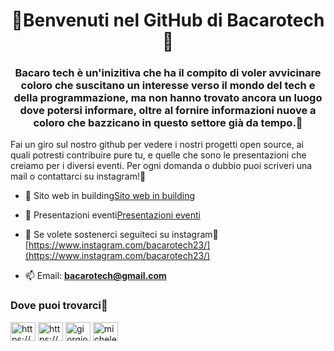 <h1 align="center">🍷Benvenuti nel GitHub di Bacarotech🍷</h1>
<h3 align="center">Bacaro tech è un'inizitiva che ha il compito di voler avvicinare coloro che suscitano un interesse verso il mondo del tech e della programmazione, ma non hanno trovato ancora un luogo dove potersi informare, oltre al fornire informazioni nuove a coloro che bazzicano in questo settore già da tempo.🍷</h3>

<p>Fai un giro sul nostro github per vedere i nostri progetti open source, ai quali potresti contribuire pure tu, e quelle che sono le presentazioni che creiamo per i diversi eventi. Per ogni domanda o dubbio puoi scriveri una mail o contattarci su instagram!🍷</p>

- 🔭 Sito web in building[Sito web in building](https://github.com/BacaroTech/bacarotech.github.io)

- 👯 Presentazioni eventi[Presentazioni eventi](https://github.com/BacaroTech/Presentazioni-Eventi)

- 📝 Se volete sostenerci seguiteci su instagram🍷[https://www.instagram.com/bacarotech23/](https://www.instagram.com/bacarotech23/)

- 📫 Email: **bacarotech@gmail.com**

<h3 align="left">Dove puoi trovarci🍷</h3>
<p align="left">
<a href="https://bacarotech.github.io/" target="blank"><img align="center" src="https://raw.githubusercontent.com/rahuldkjain/github-profile-readme-generator/master/src/images/icons/Social/devto.svg" alt="https://bacarotech.github.io/" height="30" width="40" /></a>
<a href="www.instagram.com/bacarotech23/" target="blank"><img align="center" src="https://raw.githubusercontent.com/rahuldkjain/github-profile-readme-generator/master/src/images/icons/Social/instagram.svg" alt="https://www.instagram.com/bacarotech23/" height="30" width="40" /></a>
<a href="https://linkedin.com/in/giorgio-basile-382430170" target="blank"><img align="center" src="https://raw.githubusercontent.com/rahuldkjain/github-profile-readme-generator/master/src/images/icons/Social/linked-in-alt.svg" alt="giorgio-basile-382430170" height="30" width="40" /></a>
<a href="https://linkedin.com/in/michele-scarpa-90-arco" target="blank"><img align="center" src="https://raw.githubusercontent.com/rahuldkjain/github-profile-readme-generator/master/src/images/icons/Social/linked-in-alt.svg" alt="michele-scarpa-90-arco" height="30" width="40" /></a>
</p>
